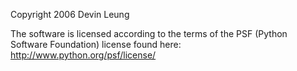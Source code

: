 Copyright 2006 Devin Leung

The software is licensed according to the terms of the PSF (Python Software Foundation) license found here: http://www.python.org/psf/license/